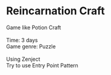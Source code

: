 # Reincarnation Craft
Game like Potion Craft<br />
<br />
Time: 3 days<br />
Game genre: Puzzle<br />
<br />
Using Zenject<br />
Try to use Entry Point Pattern<br />
